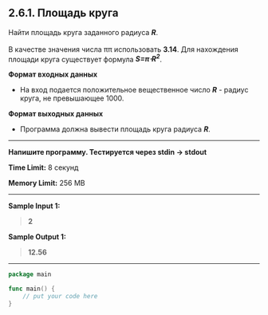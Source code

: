 ## 2.6.1. Площадь круга

Найти площадь круга заданного радиуса ***R***.<br /><br />
В качестве значения числа ππ использовать **3.14**. Для нахождения площади круга существует формула ***S=π⋅R<sup>2</sup>***.

**Формат входных данных**
* На вход подается положительное вещественное число ***R*** - радиус круга, не превышающее 1000. 

**Формат выходных данных**
* Программа должна вывести площадь круга радиуса ***R***.

___
**Напишите программу. Тестируется через stdin → stdout**

**Time Limit:** 8 секунд

**Memory Limit:** 256 MB
___
**Sample Input 1:**
> **2**

**Sample Output 1:**
> **12.56**

___
```Go
package main

func main() {
    // put your code here
}
```